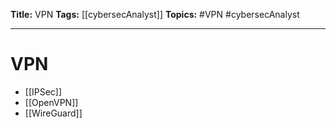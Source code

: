 **Title:** VPN
**Tags:** [[cybersecAnalyst]]
**Topics:** #VPN #cybersecAnalyst 

---
# VPN
- [[IPSec]]
- [[OpenVPN]]
- [[WireGuard]]